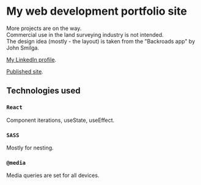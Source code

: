 # My web development portfolio site

More projects are on the way.  
Commercial use in the land surveying industry is not intended.  
The design idea (mostly - the layout) is taken from the "Backroads app" by John Smilga.

[My LinkedIn profile](https://www.linkedin.com/in/pavel-generalov).  

[Published site](https://geomatics-consulting.netlify.app).

## Technologies used
### `React`
Component iterations, useState, useEffect.

### `SASS`
Mostly for nesting.

### `@media`
Media queries are set for all devices.